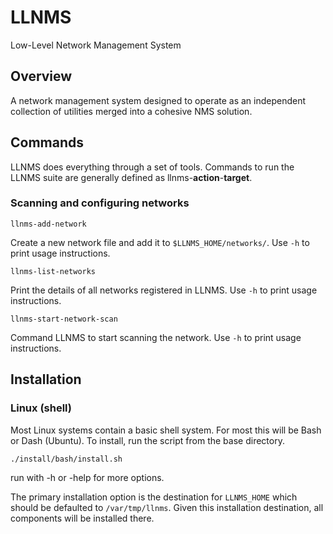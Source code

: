 LLNMS
=====

Low-Level Network Management System

Overview
--------
A network management system designed to operate as an independent collection
of utilities merged into a cohesive NMS solution.

Commands
--------

LLNMS does everything through a set of tools.  Commands to run the LLNMS suite
are generally defined as llnms-**action**-**target**.  

###  Scanning and configuring networks
    
    llnms-add-network

Create a new network file and add it to `$LLNMS_HOME/networks/`.  Use `-h` to print
usage instructions.

    llnms-list-networks

Print the details of all networks registered in LLNMS. Use `-h` to print usage instructions.


    llnms-start-network-scan

Command LLNMS to start scanning the network.  Use `-h` to print usage instructions.


Installation
------------

### Linux (shell)
Most Linux systems contain a basic shell system.  For 
most this will be Bash or Dash (Ubuntu).  To install, 
run the script from the base directory.

    ./install/bash/install.sh

run with -h or -help for more options.

The primary installation option is the destination for `LLNMS_HOME` which 
should be defaulted to `/var/tmp/llnms`.  Given this installation destination,
all components will be installed there. 

